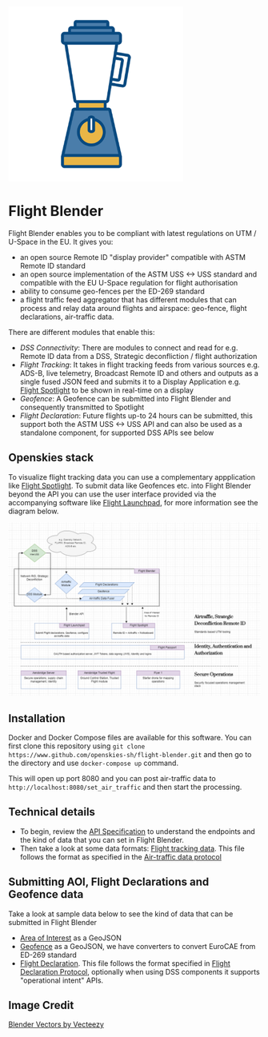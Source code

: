 <img src="images/blender-logo.jfif" width="350">

# Flight Blender

Flight Blender enables you to be compliant with latest regulations on UTM / U-Space in the EU. It gives you:

- an open source Remote ID "display provider" compatible with ASTM Remote ID standard
- an open source implementation of the ASTM USS <-> USS standard and compatible with the EU U-Space regulation for flight authorisation
- ability to consume geo-fences per the ED-269 standard
- a flight traffic feed aggregator that has different modules that can process and relay data around flights and airspace: geo-fence, flight declarations, air-traffic data.

There are different modules that enable this:

- _DSS Connectivity_: There are modules to connect and read for e.g. Remote ID data from a DSS, Strategic deconfliction / flight authorization
- _Flight Tracking_: It takes in flight tracking feeds from various sources e.g. ADS-B, live telemetry, Broadcast Remote ID and others and outputs as a single fused JSON feed and submits it to a Display Application e.g. [Flight Spotlight](https://github.com/openskies-sh/flight-spotlight) to be shown in real-time on a display
- _Geofence_: A Geofence can be submitted into Flight Blender and consequently transmitted to Spotlight
- _Flight Declaration_: Future flights up-to 24 hours can be submitted, this support both the ASTM USS <-> USS API and can also be used as a standalone component, for supported DSS APIs see below

## Openskies stack

To visualize flight tracking data you can use a complementary appplication like [Flight Spotlight](https://github.com/openskies-sh/flight-spotlight). To submit data like Geofences etc. into Flight Blender beyond the API you can use the user interface provided via the accompanying software like [Flight Launchpad](https://github.com/openskies-sh/flight-launchpad), for more information see the diagram below.

![OpenskiesStack](images/openskies-stack.png)

## Installation

Docker and Docker Compose files are available for this software. You can first clone this repository using `git clone https://www.github.com/openskies-sh/flight-blender.git` and then go to the directory and use `docker-compose up` command.

This will open up port 8080 and you can post air-traffic data to `http://localhost:8080/set_air_traffic` and then start the processing.

## Technical details

- To begin, review the [API Specification](http://redocly.github.io/redoc/?url=https://raw.githubusercontent.com/openskies-sh/flight-blender/master/api/flight-blender-1.0.0-resolved.yaml) to understand the endpoints and the kind of data that you can set in Flight Blender.
- Then take a look at some data formats: [Flight tracking data](https://github.com/openskies-sh/flight-blender/blob/master/importers/air_traffic_samples/micro_flight_data_single.json). This file follows the format as specified in the [Air-traffic data protocol](https://github.com/openskies-sh/airtraffic-data-protocol-development/blob/master/Airtraffic-Data-Protocol.md)

## Submitting AOI, Flight Declarations and Geofence data

Take a look at sample data below to see the kind of data that can be submitted in Flight Blender

- [Area of Interest](https://github.com/openskies-sh/flight-blender/blob/master/importers/aoi_geo_fence_samples/aoi.geojson) as a GeoJSON
- [Geofence](https://github.com/openskies-sh/flight-blender/blob/master/importers/aoi_geo_fence_samples/geo_fence.geojson) as a GeoJSON, we have converters to convert EuroCAE from ED-269 standard
- [Flight Declaration](https://github.com/openskies-sh/flight-blender/blob/master/importers/flight_declarations_samples/flight-1.json). This file follows the format specified in [Flight Declaration Protocol](https://github.com/openskies-sh/flight-declaration-protocol-development), optionally when using DSS components it supports "operational intent" APIs.

## Image Credit

<a href="https://www.vecteezy.com/free-vector/blender">Blender Vectors by Vecteezy</a>
